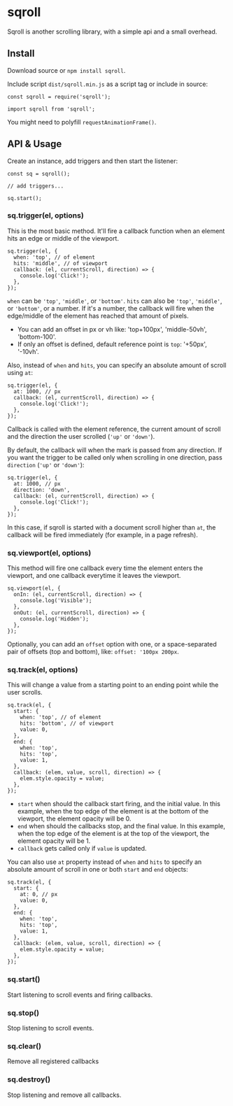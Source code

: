 # sqroll
Sqroll is another scrolling library, with a simple api and a small overhead.

## Install

Download source or `npm install sqroll`.

Include script `dist/sqroll.min.js` as a script tag or include in source:

    const sqroll = require('sqroll');

    import sqroll from 'sqroll';

You might need to polyfill `requestAnimationFrame()`.

## API & Usage

Create an instance, add triggers and then start the listener:

    const sq = sqroll();
    
    // add triggers...
    
    sq.start();

### sq.trigger(el, options)

This is the most basic method. It'll fire a callback function when an element hits an edge or middle of the viewport.

    sq.trigger(el, {
      when: 'top', // of element
      hits: 'middle', // of viewport
      callback: (el, currentScroll, direction) => {
        console.log('Click!');
      },
    });

`when` can be `'top'`, `'middle'`, or `'bottom'`.
`hits` can also be `'top'`, `'middle'`, or `'bottom'`, or a number. If it's a number, the callback will fire when the edge/middle of the element has reached that amount of pixels.

* You can add an offset in px or vh like: 'top+100px', 'middle-50vh', 'bottom-100'.
* If only an offset is defined, default reference point is `top`: '+50px', '-10vh'.

Also, instead of `when` and `hits`, you can specify an absolute amount of scroll using `at`:

    sq.trigger(el, {
      at: 1000, // px
      callback: (el, currentScroll, direction) => {
        console.log('Click!');
      },
    });

Callback is called with the element reference, the current amount of scroll and the direction the user scrolled (`'up'` or `'down'`).

By default, the callback will when the mark is passed from any direction. If you want the trigger to be called only when scrolling in one direction, pass `direction` (`'up'` or `'down'`):

    sq.trigger(el, {
      at: 1000, // px
      direction: 'down',
      callback: (el, currentScroll, direction) => {
        console.log('Click!');
      },
    });

In this case, if sqroll is started with a document scroll higher than `at`, the callback will be fired immediately (for example, in a page refresh).

### sq.viewport(el, options)

This method will fire one callback every time the element enters the viewport, and one callback everytime it leaves the viewport.

    sq.viewport(el, {
      onIn: (el, currentScroll, direction) => {
        console.log('Visible');
      },
      onOut: (el, currentScroll, direction) => {
        console.log('Hidden');
      },
    });

Optionally, you can add an `offset` option with one, or a space-separated pair of offsets (top and bottom), like: `offset: '100px 200px`.

### sq.track(el, options)

This will change a value from a starting point to an ending point while the user scrolls.

    sq.track(el, {
      start: {
        when: 'top', // of element
        hits: 'bottom', // of viewport
        value: 0,
      },
      end: {
        when: 'top',
        hits: 'top',
        value: 1,
      },
      callback: (elem, value, scroll, direction) => {
        elem.style.opacity = value;
      },
    });

* `start` when should the callback start firing, and the initial value. In this example, when the top edge of the element is at the bottom of the viewport, the element opacity will be 0.
* `end` when should the callbacks stop, and the final value. In this example, when the top edge of the element is at the top of the viewport, the element opacity will be 1.
* `callback` gets called only if `value` is updated.

You can also use `at` property instead of `when` and `hits` to specify an absolute amount of scroll in one or both `start` and `end` objects:

    sq.track(el, {
      start: {
        at: 0, // px
        value: 0,
      },
      end: {
        when: 'top',
        hits: 'top',
        value: 1,
      },
      callback: (elem, value, scroll, direction) => {
        elem.style.opacity = value;
      },
    });

### sq.start()

Start listening to scroll events and firing callbacks.

### sq.stop()

Stop listening to scroll events.

### sq.clear()

Remove all registered callbacks

### sq.destroy()

Stop listening and remove all callbacks.
